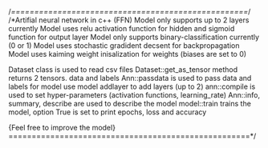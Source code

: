 /*===================================================*/
/*Artifial neural network in c++ (FFN)
Model only supports up to 2 layers currently
Model uses relu activation function for hidden and sigmoid function for output layer
Model only supports binary-classification currently (0 or 1)
Model uses stochastic gradident decsent for backpropagation
Model uses kaiming weight inisalization for weights (biases are set to 0)


 Dataset class is used to read csv files
 Dataset::get_as_tensor method returns 2 tensors. data and labels
 Ann::passdata is used to pass data and labels for model
 use model addlayer to add layers (up to 2)
 ann::compile is used to set hyper-parameters (activation functions, learning_rate)
Ann::info, summary, describe are used to describe the model
 model::train trains the model, option True is set to print epochs, loss and accuracy


{Feel free to improve the model}
====================================================*/
